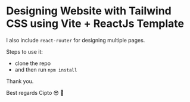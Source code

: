 # Designing Website with Tailwind CSS using Vite + ReactJs Template

I also include `react-router` for designing multiple pages.

Steps to use it:

- clone the repo
- and then run `npm install`

Thank you.

Best regards
Cipto 😎 🚀
